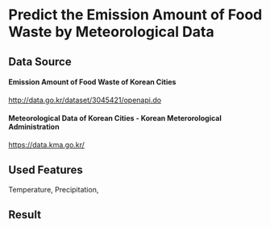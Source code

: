 # Predict the Emission Amount of Food Waste by Meteorological Data

## Data Source
#### Emission Amount of Food Waste of Korean Cities
http://data.go.kr/dataset/3045421/openapi.do

#### Meteorological Data of Korean Cities - Korean Meterorological Administration
https://data.kma.go.kr/

## Used Features
Temperature, Precipitation, 

## Result

